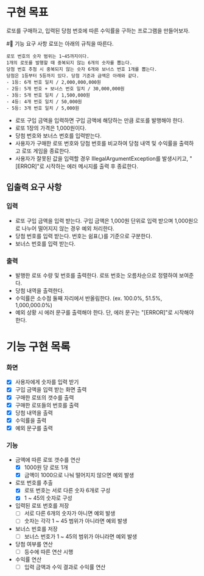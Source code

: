# 구현 목표
로또를 구매하고, 입력된 당첨 번호에 따른 수익률을 구하는 프로그램을 만들어보자.

#🚀 기능 요구 사항
로또는 아래의 규칙을 따른다.

    로또 번호의 숫자 범위는 1~45까지이다.
    1개의 로또를 발행할 때 중복되지 않는 6개의 숫자를 뽑는다.
    당첨 번호 추첨 시 중복되지 않는 숫자 6개와 보너스 번호 1개를 뽑는다.
    당첨은 1등부터 5등까지 있다. 당첨 기준과 금액은 아래와 같다.
    - 1등: 6개 번호 일치 / 2,000,000,000원
    - 2등: 5개 번호 + 보너스 번호 일치 / 30,000,000원
    - 3등: 5개 번호 일치 / 1,500,000원
    - 4등: 4개 번호 일치 / 50,000원
    - 5등: 3개 번호 일치 / 5,000원

- 로또 구입 금액을 입력하면 구입 금액에 해당하는 만큼 로또를 발행해야 한다.
- 로또 1장의 가격은 1,000원이다.
- 당첨 번호와 보너스 번호를 입력받는다.
- 사용자가 구매한 로또 번호와 당첨 번호를 비교하여 당첨 내역 및 수익률을 출력하고 로또 게임을 종료한다.
- 사용자가 잘못된 값을 입력할 경우 IllegalArgumentException를 발생시키고, "[ERROR]"로 시작하는 에러 메시지를 출력 후 종료한다.

## 입출력 요구 사항
### 입력
- 로또 구입 금액을 입력 받는다. 구입 금액은 1,000원 단위로 입력 받으며 1,000원으로 나누어 떨어지지 않는 경우 예외 처리한다.
- 당첨 번호를 입력 받는다. 번호는 쉼표(,)를 기준으로 구분한다.
- 보너스 번호를 입력 받는다.
 
### 출력
- 발행한 로또 수량 및 번호를 출력한다. 로또 번호는 오름차순으로 정렬하여 보여준다.
- 당첨 내역을 출력한다.
- 수익률은 소수점 둘째 자리에서 반올림한다. (ex. 100.0%, 51.5%, 1,000,000.0%)
- 예외 상황 시 에러 문구를 출력해야 한다. 단, 에러 문구는 "[ERROR]"로 시작해야 한다.

# 기능 구현 목록
### 화면
- [X] 사용자에게 숫자를 입력 받기
- [X] 구입 금액을 입력 받는 화면 출력
- [X] 구매한 로또의 갯수를 출력
- [X] 구매한 로또들의 번호를 출력
- [X] 당첨 내역을 출력
- [X] 수익률을 출력
- [X] 예외 문구를 출력

### 기능
- 금액에 따른 로또 갯수를 연산
  - [X] 1000원 당 로또 1개
  - [X] 금액이 1000으로 나눠 떨어지지 않으면 예외 발생
- 로또 번호를 추출
  - [X] 로또 번호는 서로 다른 숫자 6개로 구성
  - [X] 1 ~ 45의 숫자로 구성
- 입력된 로또 번호를 저장
  - [ ] 서로 다른 6개의 숫자가 아니면 예외 발생
  - [ ] 숫자는 각각 1 ~ 45 범위가 아니라면 예외 발생
- 보너스 번호를 저장
  - [ ] 보너스 번호가 1 ~ 45의 범위가 아니라면 예외 발생
- 당첨 여부를 연산
  - [ ] 등수에 따른 연산 시행
- 수익률 연산
  - [ ] 입력 금액과 수익 결과로 수익률 연산